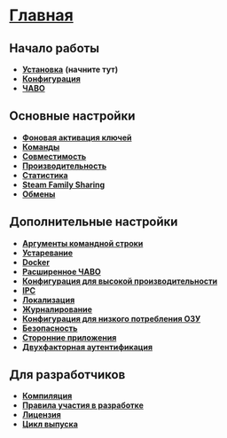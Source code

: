 # **[Главная](https://github.com/JustArchiNET/ArchiSteamFarm/wiki/Home-ru-RU)**

## Начало работы

* **[Установка](https://github.com/JustArchiNET/ArchiSteamFarm/wiki/Setting-up-ru-RU)** **(начните тут)**
* **[Конфигурация](https://github.com/JustArchiNET/ArchiSteamFarm/wiki/Configuration-ru-RU)**
* **[ЧАВО](https://github.com/JustArchiNET/ArchiSteamFarm/wiki/FAQ-ru-RU)**

## Основные настройки

* **[Фоновая активация ключей](https://github.com/JustArchiNET/ArchiSteamFarm/wiki/Background-games-redeemer-ru-RU)**
* **[Команды](https://github.com/JustArchiNET/ArchiSteamFarm/wiki/Commands-ru-RU)**
* **[Совместимость](https://github.com/JustArchiNET/ArchiSteamFarm/wiki/Compatibility-ru-RU)**
* **[Производительность](https://github.com/JustArchiNET/ArchiSteamFarm/wiki/Performance-ru-RU)**
* **[Статистика](https://github.com/JustArchiNET/ArchiSteamFarm/wiki/Statistics-ru-RU)**
* **[Steam Family Sharing](https://github.com/JustArchiNET/ArchiSteamFarm/wiki/Steam-Family-Sharing-ru-RU)**
* **[Обмены](https://github.com/JustArchiNET/ArchiSteamFarm/wiki/Trading-ru-RU)**

## Дополнительные настройки

* **[Аргументы командной строки](https://github.com/JustArchiNET/ArchiSteamFarm/wiki/Command-line-arguments-ru-RU)**
* **[Устаревание](https://github.com/JustArchiNET/ArchiSteamFarm/wiki/Deprecation-ru-RU)**
* **[Docker](https://github.com/JustArchiNET/ArchiSteamFarm/wiki/Docker-ru-RU)**
* **[Расширенное ЧАВО](https://github.com/JustArchiNET/ArchiSteamFarm/wiki/Extended-FAQ-ru-RU)**
* **[Конфигурация для высокой производительности](https://github.com/JustArchiNET/ArchiSteamFarm/wiki/High-performance-setup-ru-RU)**
* **[IPC](https://github.com/JustArchiNET/ArchiSteamFarm/wiki/IPC-ru-RU)**
* **[Локализация](https://github.com/JustArchiNET/ArchiSteamFarm/wiki/Localization-ru-RU)**
* **[Журналирование](https://github.com/JustArchiNET/ArchiSteamFarm/wiki/Logging-ru-RU)**
* **[Конфигурация для низкого потребления ОЗУ](https://github.com/JustArchiNET/ArchiSteamFarm/wiki/Low-memory-setup-ru-RU)**
* **[Безопасность](https://github.com/JustArchiNET/ArchiSteamFarm/wiki/Security-ru-RU)**
* **[Сторонние приложения](https://github.com/JustArchiNET/ArchiSteamFarm/wiki/Third-party-tools-ru-RU)**
* **[Двухфакторная аутентификация](https://github.com/JustArchiNET/ArchiSteamFarm/wiki/Two-factor-authentication-ru-RU)**

## Для разработчиков

* **[Компиляция](https://github.com/JustArchiNET/ArchiSteamFarm/wiki/Compilation-ru-RU)**
* **[Правила участия в разработке](https://github.com/JustArchiNET/ArchiSteamFarm/blob/master/.github/CONTRIBUTING.md)**
* **[Лицензия](https://github.com/JustArchiNET/ArchiSteamFarm/wiki/License-ru-RU)**
* **[Цикл выпуска](https://github.com/JustArchiNET/ArchiSteamFarm/wiki/Release-cycle-ru-RU)**